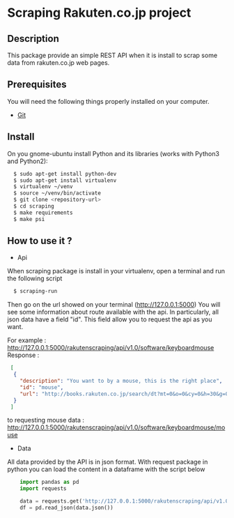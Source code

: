 # Scraping Rakuten.co.jp project

## Description

This package provide an simple REST API when it is install to scrap some data
from rakuten.co.jp web pages.

## Prerequisites

You will need the following things properly installed on your computer.

* [Git](http://git-scm.com/)

## Install

On you gnome-ubuntu install Python and its libraries (works with Python3 and Python2):

```sh
  $ sudo apt-get install python-dev
  $ sudo apt-get install virtualenv
  $ virtualenv ~/venv
  $ source ~/venv/bin/activate
  $ git clone <repository-url>
  $ cd scraping
  $ make requirements
  $ make psi
```
## How to use it ?

- Api

When scraping package is install in your virtualenv, open a terminal and run the following script

```sh
  $ scraping-run
```
Then go on the url showed on your terminal (http://127.0.0.1:5000)
You will see some information about route available with the api. 
In particularly, all json data have a field "id". This field allow you to request the api as you want.

For example : http://127.0.0.1:5000/rakutenscraping/api/v1.0/software/keyboardmouse
    Response :
```json
 [
  {
    "description": "You want to by a mouse, this is the right place", 
    "id": "mouse", 
    "url": "http://books.rakuten.co.jp/search/dt?mt=0&o=0&cy=0&h=30&g=004322001&e=0&v=2&spv=2&s=1&sv=30"
  }
 ]
```
to requesting mouse data : http://127.0.0.1:5000/rakutenscraping/api/v1.0/software/keyboardmouse/mouse

- Data

All data provided by the API is in json format. With request package in python you can load the content
in a dataframe with the script below

```py
    import pandas as pd
    import requests

    data = requests.get('http://127.0.0.1:5000/rakutenscraping/api/v1.0/software/keyboardmouse/mouse')
    df = pd.read_json(data.json())
```
